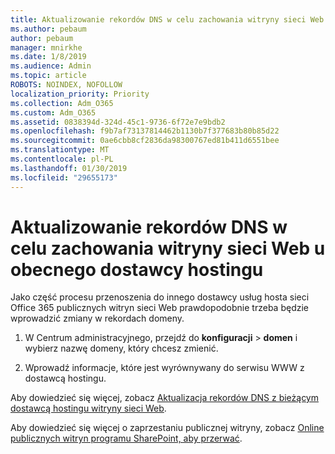 ```yaml
---
title: Aktualizowanie rekordów DNS w celu zachowania witryny sieci Web u obecnego dostawcy hostingu
ms.author: pebaum
author: pebaum
manager: mnirkhe
ms.date: 1/8/2019
ms.audience: Admin
ms.topic: article
ROBOTS: NOINDEX, NOFOLLOW
localization_priority: Priority
ms.collection: Adm_O365
ms.custom: Adm_O365
ms.assetid: 0838394d-324d-45c1-9736-6f72e7e9bdb2
ms.openlocfilehash: f9b7af73137814462b1130b7f377683b80b85d22
ms.sourcegitcommit: 0ae6cbb8cf2836da98300767ed81b411d6551bee
ms.translationtype: MT
ms.contentlocale: pl-PL
ms.lasthandoff: 01/30/2019
ms.locfileid: "29655173"
---
```

# <a name="update-dns-records-to-keep-your-website-with-your-current-hosting-provider"></a>Aktualizowanie rekordów DNS w celu zachowania witryny sieci Web u obecnego dostawcy hostingu

Jako część procesu przenoszenia do innego dostawcy usług hosta sieci Office 365 publicznych witryn sieci Web prawdopodobnie trzeba będzie wprowadzić zmiany w rekordach domeny.
  
1. W Centrum administracyjnego, przejdź do **konfiguracji** \> **domen** i wybierz nazwę domeny, który chcesz zmienić. 
    
2. Wprowadź informacje, które jest wyrównywany do serwisu WWW z dostawcą hostingu.
    
Aby dowiedzieć się więcej, zobacz [Aktualizacja rekordów DNS z bieżącym dostawcą hostingu witryny sieci Web](https://support.office.com/article/update-dns-records-to-keep-your-website-with-your-current-hosting-provider-2c4cf347-b897-45c1-a71f-210bdc8f1061). 
  
Aby dowiedzieć się więcej o zaprzestaniu publicznej witryny, zobacz [Online publicznych witryn programu SharePoint, aby przerwać](https://support.office.com/article/sharepoint-online-public-websites-to-be-discontinued-e86bfd2f-5c7d-446f-a430-7cfcc0130916?ui=en-US&amp;rs=en-US&amp;ad=US). 
  

